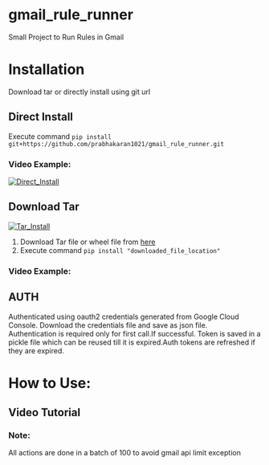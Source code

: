 # gmail_rule_runner
Small Project to Run Rules in Gmail


# **Installation**
Download tar or directly install using git url

## Direct Install
Execute command `pip install git+https://github.com/prabhakaran1021/gmail_rule_runner.git`

### Video Example:
[![Direct_Install](https://res.cloudinary.com/marcomontalbano/image/upload/v1685469203/video_to_markdown/images/google-drive--1B1bjOqvSLAHlpCqBMer4-6jIy7nMcpXR-c05b58ac6eb4c4700831b2b3070cd403.jpg)](https://drive.google.com/file/d/1B1bjOqvSLAHlpCqBMer4-6jIy7nMcpXR/view?usp=share_link "Direct_Install")

## Download Tar
[![Tar_Install](https://res.cloudinary.com/marcomontalbano/image/upload/v1685469278/video_to_markdown/images/google-drive--1nkrkLOA3z2GwDnULrd2zbjS9B5aeet1f-c05b58ac6eb4c4700831b2b3070cd403.jpg)](https://drive.google.com/file/d/1nkrkLOA3z2GwDnULrd2zbjS9B5aeet1f/view?usp=share_link "Tar_Install")

1. Download Tar file or wheel file from [here](https://github.com/prabhakaran1021/gmail_rule_runner/releases/tag/0.0.1)<br> 
2. Execute command `pip install "downloaded_file_location"`<br>

### Video Example:

## AUTH
Authenticated using oauth2 credentials generated from Google Cloud Console. Download the credentials file and save as json file.<br>
Authentication is required only for first call.If successful. Token is saved in a pickle file which can be reused till it is expired.Auth tokens are refreshed if they are expired.
# How to Use:

## Video Tutorial

### Note: 
All actions are done in a batch of 100 to avoid gmail api limit exception


